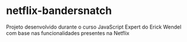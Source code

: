 # netflix-bandersnatch
Projeto desenvolvido durante o curso JavaScript Expert do Erick Wendel com base nas funcionalidades presentes na Netflix
